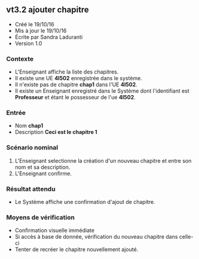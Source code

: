 ## vt3.2 ajouter chapitre

* Créé le 19/10/16
* Mis à jour le 19/10/16
* Écrite par Sandra Laduranti
* Version 1.0

### Contexte

* L'Enseignant affiche la liste des chapitres.
* Il existe une UE **4I502** enregistrée dans le système.
* Il n'existe pas de chapitre **chap1** dans l'UE **4I502**.
* Il existe un Enseignant enregistré dans le Système dont l'identifiant est **Professeur** et étant le possesseur de l'ue **4I502**.


### Entrée

* Nom **chap1**
* Description **Ceci est le chapitre 1**

### Scénario nominal

1. L'Enseignant selectionne la création d'un nouveau chapitre et entre son nom et sa description.
2. L'Enseignant confirme.

### Résultat attendu

* Le Système affiche une confirmation d'ajout de chapitre.

### Moyens de vérification

* Confirmation visuelle immédiate
* Si accès à base de donnée, vérification du nouveau chapitre dans celle-ci
* Tenter de recréer le chapitre nouvellement ajouté. 

